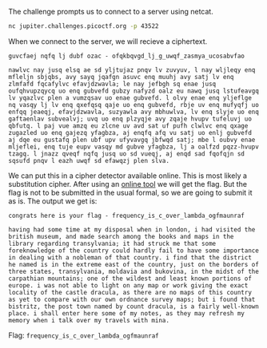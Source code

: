 The challenge prompts us to connect to a server using netcat.

```sh
nc jupiter.challenges.picoctf.org -p 43522
```

When we connect to the server, we will recieve a ciphertext.
    
    guvcfaej nqfq lj dubf ozac - ofqkbqvgd_lj_g_uwqf_zasmya_ucosabvfao

    nawlvc nay jusq elsq ae sd yljtujaz pnqv lv zuvyuv, l nay wljleqy enq mfleljn sbjqbs, avy sayq jqafgn asuvc enq muuhj avy satj lv enq zlmfafd fqcafylvc efavjdzwavla; le nay jefbgh sq enae jusq oufqhvupzqycq uo enq gubvefd gubzy nafyzd oalz eu nawq jusq lstufeavgq lv yqazlvc plen a vumzqsav uo enae gubvefd. l olvy enae enq yljeflge nq vasqy lj lv enq qxefqsq qaje uo enq gubvefd, rbje uv enq mufyqfj uo enfqq jeaeqj, efavjdzwavla, suzyawla avy mbhuwlva, lv enq slyje uo enq gaftaenlav subvealvj; uvq uo enq plzyqje avy zqaje hvupv tufeluvj uo qbfutq. l paj vue amzq eu zlcne uv avd sat uf pufh clwlvc enq qxage zugazled uo enq gajezq yfagbza, aj enqfq afq vu satj uo enlj gubvefd aj dqe eu gustafq plen ubf upv ufyvavgq jbfwqd satj; mbe l oubvy enae mljeflei, enq tuje eupv vasqy md gubve yfagbza, lj a oalfzd pqzz-hvupv tzagq. l jnazz qveqf nqfq jusq uo sd vueqj, aj enqd sad fqofqjn sd sqsufd pnqv l eazh uwqf sd efawqzj plen slva.

We can put this in a cipher detector available online. This is most likely a substitution cipher. After using an [online tool](https://www.guballa.de/substitution-solver) we will get the flag. But the flag is not to be submitted in the usual formal, so we are going to submit it as is. The output we get is:

    congrats here is your flag - frequency_is_c_over_lambda_ogfmaunraf
    
    having had some time at my disposal when in london, i had visited the british museum, and made search among the books and maps in the library regarding transylvania; it had struck me that some foreknowledge of the country could hardly fail to have some importance in dealing with a nobleman of that country. i find that the district he named is in the extreme east of the country, just on the borders of three states, transylvania, moldavia and bukovina, in the midst of the carpathian mountains; one of the wildest and least known portions of europe. i was not able to light on any map or work giving the exact locality of the castle dracula, as there are no maps of this country as yet to compare with our own ordnance survey maps; but i found that bistritz, the post town named by count dracula, is a fairly well-known place. i shall enter here some of my notes, as they may refresh my memory when i talk over my travels with mina.

Flag: `frequency_is_c_over_lambda_ogfmaunraf`
